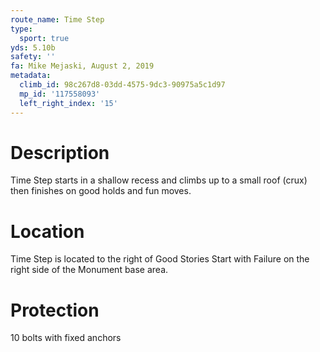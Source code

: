 ```yaml
---
route_name: Time Step
type:
  sport: true
yds: 5.10b
safety: ''
fa: Mike Mejaski, August 2, 2019
metadata:
  climb_id: 98c267d8-03dd-4575-9dc3-90975a5c1d97
  mp_id: '117558093'
  left_right_index: '15'
---
```

# Description
Time Step starts in a shallow recess and climbs up to a small roof (crux) then finishes on good holds and fun moves.

# Location
Time Step is located to the right of Good Stories Start with Failure on the right side of the Monument base area.

# Protection
10 bolts with fixed anchors
